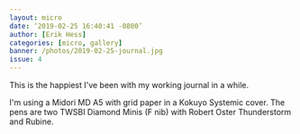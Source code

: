 ```yaml
---
layout: micro
date: ‘2019-02-25 16:40:41 -0800’
author: [Erik Hess]
categories: [micro, gallery]
banner: /photos/2019-02-25-journal.jpg
issue: 4
---
```

This is the happiest I've been with my working journal in a while. 

I'm using a Midori MD A5 with grid paper in a Kokuyo Systemic cover. The pens are two TWSBI Diamond Minis (F nib) with Robert Oster Thunderstorm and Rubine. 